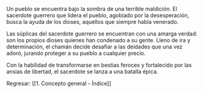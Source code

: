 
Un pueblo se encuentra bajo la sombra de una terrible maldición. El sacerdote guerrero que lidera el pueblo, agobiado por la desesperación, busca la ayuda de los dioses, aquellos que siempre había venerado.

Las súplicas del sacerdote guerrero se encuentran con una amarga verdad: son los propios dioses quienes han condenado a su gente. Lleno de ira y determinación, el chamán decide desafiar a las deidades que una vez adoró, jurando proteger a su pueblo a cualquier precio.

Con la habilidad de transformarse en bestias feroces y fortalecido por las ansias de libertad, el sacerdote se lanza a una batalla épica.


Regresar: [[1. Concepto general - Índice]]
